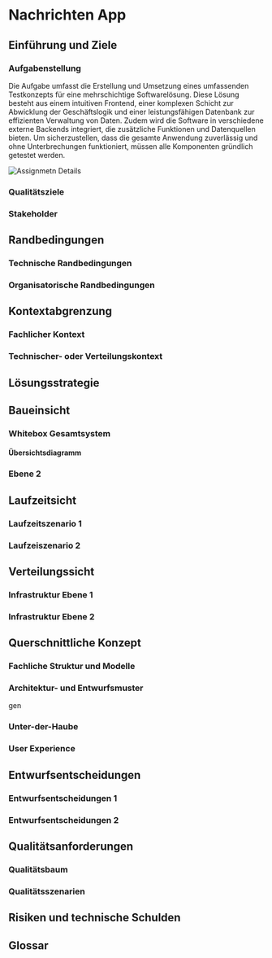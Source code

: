 # Nachrichten App

## Einführung und Ziele

### Aufgabenstellung

Die Aufgabe umfasst die Erstellung und Umsetzung eines umfassenden Testkonzepts für eine mehrschichtige Softwarelösung. Diese Lösung besteht aus einem intuitiven Frontend, einer komplexen Schicht zur Abwicklung der Geschäftslogik und einer leistungsfähigen Datenbank zur effizienten Verwaltung von Daten. Zudem wird die Software in verschiedene externe Backends integriert, die zusätzliche Funktionen und Datenquellen bieten. Um sicherzustellen, dass die gesamte Anwendung zuverlässig und ohne Unterbrechungen funktioniert, müssen alle Komponenten gründlich getestet werden.

![Assignmetn Details](https://github.com/KutiCode/sqs-nachrichtenapp/blob/main/Dokumentationsbilder/Assignment%20Details%20SQS2024.png)

### Qualitätsziele

### Stakeholder

## Randbedingungen

### Technische Randbedingungen

### Organisatorische Randbedingungen

## Kontextabgrenzung

### Fachlicher Kontext

### Technischer- oder Verteilungskontext

## Lösungsstrategie

## Baueinsicht

### Whitebox Gesamtsystem

#### Übersichtsdiagramm

### Ebene 2

## Laufzeitsicht

### Laufzeitszenario 1

### Laufzeiszenario 2 

## Verteilungssicht

### Infrastruktur Ebene 1

### Infrastruktur Ebene 2

## Querschnittliche Konzept

### Fachliche Struktur und Modelle

### Architektur- und Entwurfsmuster
gen
### Unter-der-Haube

### User Experience

## Entwurfsentscheidungen 

### Entwurfsentscheidungen 1

### Entwurfsentscheidungen 2

## Qualitätsanforderungen

### Qualitätsbaum

### Qualitätsszenarien

## Risiken und technische Schulden

## Glossar
